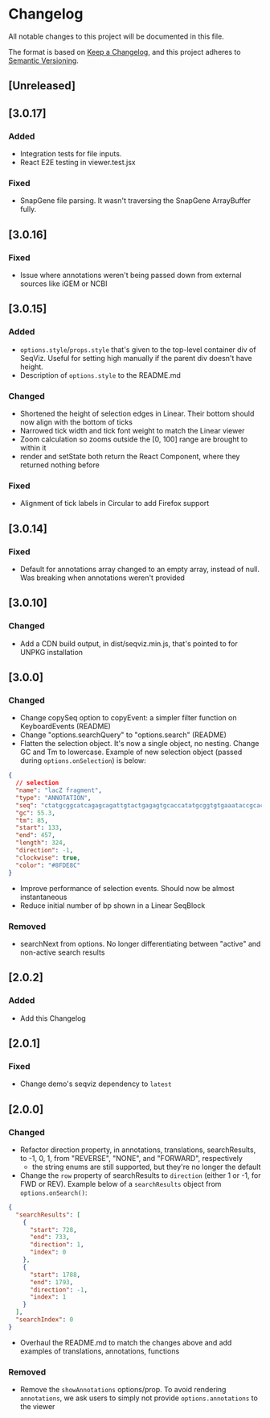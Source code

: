 # Changelog

All notable changes to this project will be documented in this file.

The format is based on [Keep a Changelog](https://keepachangelog.com/en/1.0.0/),
and this project adheres to [Semantic Versioning](https://semver.org/spec/v2.0.0.html).

## [Unreleased]

## [3.0.17]

### Added

- Integration tests for file inputs.
- React E2E testing in viewer.test.jsx

### Fixed

- SnapGene file parsing. It wasn't traversing the SnapGene ArrayBuffer fully.

## [3.0.16]

### Fixed

- Issue where annotations weren't being passed down from external sources like iGEM or NCBI

## [3.0.15]

### Added

- `options.style`/`props.style` that's given to the top-level container div of SeqViz. Useful for setting high manually if the parent div doesn't have height.
- Description of `options.style` to the README.md

### Changed

- Shortened the height of selection edges in Linear. Their bottom should now align with the bottom of ticks
- Narrowed tick width and tick font weight to match the Linear viewer
- Zoom calculation so zooms outside the [0, 100] range are brought to within it
- render and setState both return the React Component, where they returned nothing before

### Fixed

- Alignment of tick labels in Circular to add Firefox support

## [3.0.14]

### Fixed

- Default for annotations array changed to an empty array, instead of null. Was breaking when annotations weren't provided

## [3.0.10]

### Changed

- Add a CDN build output, in dist/seqviz.min.js, that's pointed to for UNPKG installation

## [3.0.0]

### Changed

- Change copySeq option to copyEvent: a simpler filter function on KeyboardEvents (README)
- Change "options.searchQuery" to "options.search" (README)
- Flatten the selection object. It's now a single object, no nesting. Change GC and Tm to lowercase. Example of new selection object (passed during `options.onSelection`) is below:

```json
{
  // selection
  "name": "lacZ fragment",
  "type": "ANNOTATION",
  "seq": "ctatgcggcatcagagcagattgtactgagagtgcaccatatgcggtgtgaaataccgcacagatgcgtaaggagaaaataccgcatcaggcgccattcgccattcaggctgcgcaactgttgggaagggcgatcggtgcgggcctcttcgctattacgccagctggcgaaagggggatgtgctgcaaggcgattaagttgggtaacgccagggttttcccagtcacgacgttgtaaaacgacggccagtgccaagcttgcatgcctgcaggtcgactctagaggatccccgggtaccgagctcgaattcgtaatcatggtcat",
  "gc": 55.3,
  "tm": 85,
  "start": 133,
  "end": 457,
  "length": 324,
  "direction": -1,
  "clockwise": true,
  "color": "#8FDE8C"
}
```

- Improve performance of selection events. Should now be almost instantaneous
- Reduce initial number of bp shown in a Linear SeqBlock

### Removed

- searchNext from options. No longer differentiating between "active" and non-active search results

## [2.0.2]

### Added

- Add this Changelog

## [2.0.1]

### Fixed

- Change demo's seqviz dependency to `latest`

## [2.0.0]

### Changed

- Refactor direction property, in annotations, translations, searchResults, to -1, 0, 1, from "REVERSE", "NONE", and "FORWARD", respectively
  - the string enums are still supported, but they're no longer the default
- Change the `row` property of searchResults to `direction` (either 1 or -1, for FWD or REV). Example below of a `searchResults` object from `options.onSearch()`:

```json
{
  "searchResults": [
    {
      "start": 728,
      "end": 733,
      "direction": 1,
      "index": 0
    },
    {
      "start": 1788,
      "end": 1793,
      "direction": -1,
      "index": 1
    }
  ],
  "searchIndex": 0
}
```

- Overhaul the README.md to match the changes above and add examples of translations, annotations, functions

### Removed

- Remove the `showAnnotations` options/prop. To avoid rendering `annotations`, we ask users to simply not provide `options.annotations` to the viewer
